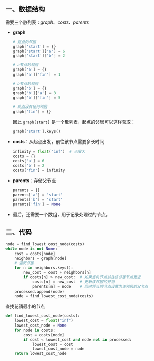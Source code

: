 ## 一、数据结构

需要三个散列表：*graph*、*costs*、*parents*

* **graph**

  ```python
  # 起点的邻居
  graph['start'] = {}
  graph['start']['a'] = 6
  graph['start']['b'] = 2
  
  # a节点的邻居
  graph['a'] = {}
  graph['a']['fin'] = 1
  
  # b节点的邻居
  graph['b'] = {}
  graph['b']['a'] = 3
  graph['b']['fin'] = 5
  
  # 终点没有任何邻居
  graph['fin'] = {}
  ```

  因此 `graph[start]` 是一个散列表，起点的邻居可以这样获取：

  ```python
  graph['start'].keys()
  ```

* **costs**：从起点出发，前往该节点需要多长时间

  ```python
  infinity = float('inf')  # 无限大
  costs = {}
  costs['a'] = 6
  costs['b'] = 2
  costs['fin'] = infinity
  ```

* **parents**：存储父节点

  ```python
  parents = {}
  parents['a'] = 'start'
  parents['b'] = 'start'
  parents['fin'] = None
  ```

* 最后，还需要一个数组，用于记录处理过的节点。



## 二、代码

```python
node = find_lowest_cost_node(costs)
while node is not None:
    cost = costs[node]
    neighbors = graph[node]
    # 遍历邻居
    for n in neighbors.keys():
        new_cost = cost + neighbors[n]
        if costs[n] > new_cost:  # 如果当前节点前往该邻居节点更近
            costs[n] = new_cost  # 更新该邻居的开销
            parents[n] = node    # 同时将当前节点设置为该邻居的父节点
    processed.append(node)
    node = find_lowest_cost_node(costs)
```

查找花销最小的节点

```python
def find_lowest_cost_node(costs):
    lowest_cost = float("inf")
    lowest_cost_node = None
    for node in costs:
        cost = costs[node]
        if cost < lowest_cost and node not in processed:
            lowest_cost = cost
            lowest_cost_node = node
    return lowest_cost_node
```

